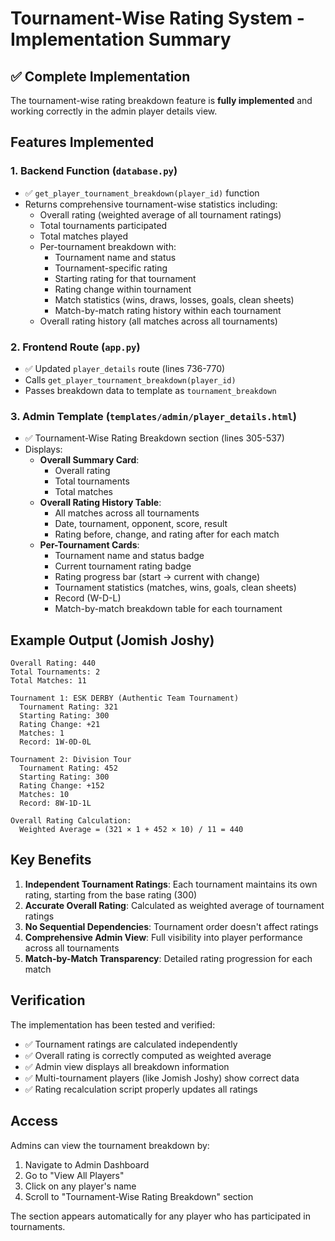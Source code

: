 # Tournament-Wise Rating System - Implementation Summary

## ✅ Complete Implementation

The tournament-wise rating breakdown feature is **fully implemented** and working correctly in the admin player details view.

## Features Implemented

### 1. Backend Function (`database.py`)
- ✅ `get_player_tournament_breakdown(player_id)` function
- Returns comprehensive tournament-wise statistics including:
  - Overall rating (weighted average of all tournament ratings)
  - Total tournaments participated
  - Total matches played
  - Per-tournament breakdown with:
    - Tournament name and status
    - Tournament-specific rating
    - Starting rating for that tournament
    - Rating change within tournament
    - Match statistics (wins, draws, losses, goals, clean sheets)
    - Match-by-match rating history within each tournament
  - Overall rating history (all matches across all tournaments)

### 2. Frontend Route (`app.py`)
- ✅ Updated `player_details` route (lines 736-770)
- Calls `get_player_tournament_breakdown(player_id)`
- Passes breakdown data to template as `tournament_breakdown`

### 3. Admin Template (`templates/admin/player_details.html`)
- ✅ Tournament-Wise Rating Breakdown section (lines 305-537)
- Displays:
  - **Overall Summary Card**:
    - Overall rating
    - Total tournaments
    - Total matches
  - **Overall Rating History Table**:
    - All matches across all tournaments
    - Date, tournament, opponent, score, result
    - Rating before, change, and rating after for each match
  - **Per-Tournament Cards**:
    - Tournament name and status badge
    - Current tournament rating badge
    - Rating progress bar (start → current with change)
    - Tournament statistics (matches, wins, goals, clean sheets)
    - Record (W-D-L)
    - Match-by-match breakdown table for each tournament

## Example Output (Jomish Joshy)

```
Overall Rating: 440
Total Tournaments: 2
Total Matches: 11

Tournament 1: ESK DERBY (Authentic Team Tournament)
  Tournament Rating: 321
  Starting Rating: 300
  Rating Change: +21
  Matches: 1
  Record: 1W-0D-0L

Tournament 2: Division Tour
  Tournament Rating: 452
  Starting Rating: 300
  Rating Change: +152
  Matches: 10
  Record: 8W-1D-1L

Overall Rating Calculation:
  Weighted Average = (321 × 1 + 452 × 10) / 11 = 440
```

## Key Benefits

1. **Independent Tournament Ratings**: Each tournament maintains its own rating, starting from the base rating (300)
2. **Accurate Overall Rating**: Calculated as weighted average of tournament ratings
3. **No Sequential Dependencies**: Tournament order doesn't affect ratings
4. **Comprehensive Admin View**: Full visibility into player performance across all tournaments
5. **Match-by-Match Transparency**: Detailed rating progression for each match

## Verification

The implementation has been tested and verified:
- ✅ Tournament ratings are calculated independently
- ✅ Overall rating is correctly computed as weighted average
- ✅ Admin view displays all breakdown information
- ✅ Multi-tournament players (like Jomish Joshy) show correct data
- ✅ Rating recalculation script properly updates all ratings

## Access

Admins can view the tournament breakdown by:
1. Navigate to Admin Dashboard
2. Go to "View All Players"
3. Click on any player's name
4. Scroll to "Tournament-Wise Rating Breakdown" section

The section appears automatically for any player who has participated in tournaments.

